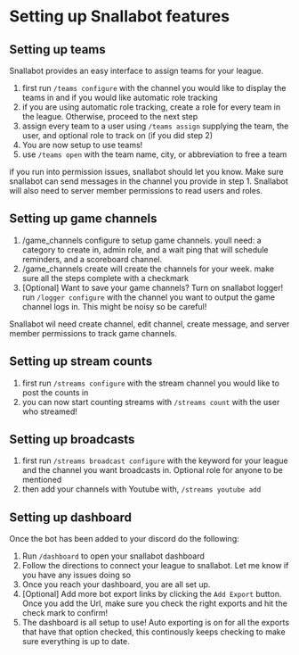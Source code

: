# Setting up Snallabot features

## Setting up teams

Snallabot provides an easy interface to assign teams for your league. 

1. first run `/teams configure` with the channel you would like to display the teams in and if you would like automatic role tracking
2. if you are using automatic role tracking, create a role for every team in the league. Otherwise, proceed to the next step
3. assign every team to a user using `/teams assign` supplying the team, the user, and optional role to track on (if you did step 2)
4. You are now setup to use teams!
5. use `/teams open` with the team name, city, or abbreviation to free a team

if you run into permission issues, snallabot should let you know. Make sure snallabot can send messages in the channel you provide in step 1. Snallabot will also need to server member permissions to read users and roles. 

## Setting up game channels

1. /game_channels configure to setup game channels. youll need: a category to create in, admin role, and a wait ping that will schedule reminders, and a scoreboard channel. 
2. /game_channels create will create the channels for your week. make sure all the steps complete with a checkmark
3. [Optional] Want to save your game channels? Turn on snallabot logger! run `/logger configure` with the channel you want to output the game channel logs in. This might be noisy so be careful!

Snallabot wil need create channel, edit channel, create message, and server member permissions to track game channels. 

## Setting up stream counts

1. first run `/streams configure` with the stream channel you would like to post the counts in
2. you can now start counting streams with `/streams count` with the user who streamed!

## Setting up broadcasts

1. first run `/streams broadcast configure` with the keyword for your league and the channel you want broadcasts in. Optional role for anyone to be mentioned
2. then add your channels with Youtube with, `/streams youtube add`

## Setting up dashboard

Once the bot has been added to your discord do the following:

1. Run `/dashboard` to open your snallabot dashboard
2. Follow the directions to connect your league to snallabot. Let me know if you have any issues doing so
3. Once you reach your dashboard, you are all set up.
4. [Optional] Add more bot export links by clicking the `Add Export` button. Once you add the Url, make sure you check the right exports and hit the check mark to confirm!
5. The dashboard is all setup to use! Auto exporting is on for all the exports that have that option checked, this continously keeps checking to make sure everything is up to date. 
